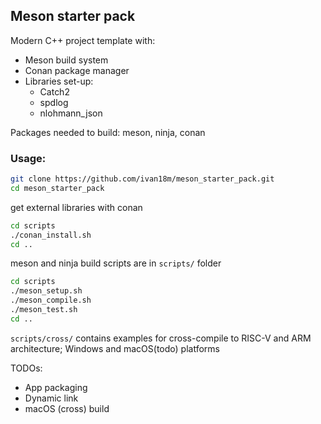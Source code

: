 ## Meson starter pack
Modern C++ project template with: 
* Meson build system
* Conan package manager 
* Libraries set-up:
    * Catch2
    * spdlog
    * nlohmann_json

Packages needed to build: meson, ninja, conan  
### Usage:
```bash
git clone https://github.com/ivan18m/meson_starter_pack.git
cd meson_starter_pack
```
get external libraries with conan
```bash
cd scripts
./conan_install.sh
cd ..
```
meson and ninja build scripts are in `scripts/` folder 
```bash
cd scripts
./meson_setup.sh
./meson_compile.sh
./meson_test.sh
cd ..
``` 

`scripts/cross/` contains examples for cross-compile to RISC-V and ARM architecture; Windows and macOS(todo) platforms  

TODOs:
* App packaging
* Dynamic link
* macOS (cross) build